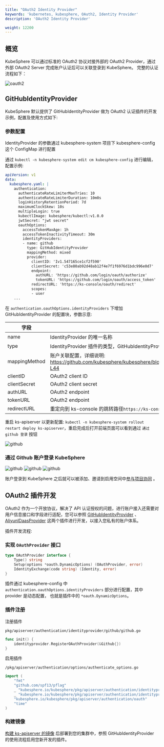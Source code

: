 ```yaml
---
title: "OAuth2 Identity Provider"
keywords: 'kubernetes, kubesphere, OAuth2, Identity Provider'
description: 'OAuth2 Identity Provider'

weight: 12200
---
```


## 概览

KubeSphere 可以通过标准的 OAuth2 协议对接外部的 OAuth2 Provider，通过外部 OAuth2 Server 完成账户认证后可以关联登录到 KubeSphere。
完整的认证流程如下：

![oauth2](/images/docs/access-control-and-account-management/oauth2.svg)

## GitHubIdentityProvider

KubeSphere 默认提供了 GitHubIdentityProvider 做为 OAuth2 认证插件的开发示例，配置及使用方式如下:

### 参数配置

IdentityProvider 的参数通过 kubesphere-system 项目下 kubesphere-config 这个 ConfigMap 进行配置

通过 `kubectl -n kubesphere-system edit cm kubesphere-config` 进行编辑，配置示例:

```yaml
apiVersion: v1
data:
  kubesphere.yaml: |
    authentication:
      authenticateRateLimiterMaxTries: 10
      authenticateRateLimiterDuration: 10m0s
      loginHistoryRetentionPeriod: 7d
      maximumClockSkew: 10s
      multipleLogin: true
      kubectlImage: kubesphere/kubectl:v1.0.0
      jwtSecret: "jwt secret"
      oauthOptions:
        accessTokenMaxAge: 1h
        accessTokenInactivityTimeout: 30m
        identityProviders:
        - name: github
          type: GitHubIdentityProvider
          mappingMethod: mixed
          provider:
            clientID: 'Iv1.547165ce1cf2f590'
            clientSecret: 'c53e80ab92d48ab12f4e7f1f6976d1bdc996e0d7'
            endpoint:
              authURL: 'https://github.com/login/oauth/authorize'
              tokenURL: 'https://github.com/login/oauth/access_token'
            redirectURL: 'https://ks-console/oauth/redirect'
            scopes:
            - user
    ...
```

在 `authentication.oauthOptions.identityProviders` 下增加 GitHubIdentityProvider 的配置块，参数示意:

| 字段 | 说明 |
|-----------|-------------|
| name | IdentityProvider 的唯一名称 |
| type | IdentityProvider 插件的类型，GitHubIdentityProvider 是一种默认实现的类型 |
| mappingMethod | 账户关联配置，详细说明: https://github.com/kubesphere/kubesphere/blob/master/pkg/apiserver/authentication/oauth/oauth_options.go#L37-L44 |
| clientID | OAuth2 client ID |
| clientSecret | OAuth2 client secret |
| authURL | OAuth2 endpoint |
| tokenURL | OAuth2 endpoint |
| redirectURL | 重定向到 ks-console 的跳转路径`https://ks-console/oauth/redirect` |

重启 ks-apiserver 以更新配置: `kubectl -n kubesphere-system rollout restart deploy ks-apiserver`，重启完成后打开前端页面可以看到通过 `通过 github 登录` 按钮

![github](/images/docs/access-control-and-account-management/github1.png)

### 通过 Github 账户登录 KubeSphere

![github](/images/docs/access-control-and-account-management/github2.png)
![github](/images/docs/access-control-and-account-management/github3.png)
![github](/images/docs/access-control-and-account-management/github4.png)

账户登录到 KubeSphere 之后就可以被添加、邀请到启用空间中[参与项目协同](https://kubesphere.io/docs/workspace-administration/role-and-member-management/) 。

## OAuth2 插件开发

OAuth2 作为一个开放协议，解决了 API 认证授权的问题，进行账户接入还需要对用户信息接口和字段进行适配，您可以参照 [GitHubIdentityProvider](https://github.com/kubesphere/kubesphere/blob/master/pkg/apiserver/authentication/identityprovider/github/github.go) 、 [AliyunIDaasProvider](https://github.com/kubesphere/kubesphere/blob/master/pkg/apiserver/authentication/identityprovider/aliyunidaas/idaas.go) 这两个插件进行开发，以接入您私有的账户体系。

插件开发流程:

### 实现 `OAuthProvider` 接口

```go
type OAuthProvider interface {
	Type() string
	Setup(options *oauth.DynamicOptions) (OAuthProvider, error)
	IdentityExchange(code string) (Identity, error)
}
```

插件通过 kubesphere-config 中 `authentication.oauthOptions.identityProviders` 部分进行配置，其中 provider 是动态配置， 也就是插件中的 `*oauth.DynamicOptions`。

### 插件注册

注册插件

`pkg/apiserver/authentication/identityprovider/github/github.go`

```go
func init() {
	identityprovider.RegisterOAuthProvider(&Github{})
}
```

启用插件

`/pkg/apiserver/authentication/options/authenticate_options.go` 

```go
import (
	"fmt"
	"github.com/spf13/pflag"
	_ "kubesphere.io/kubesphere/pkg/apiserver/authentication/identityprovider/aliyunidaas"
	_ "kubesphere.io/kubesphere/pkg/apiserver/authentication/identityprovider/github"
	"kubesphere.io/kubesphere/pkg/apiserver/authentication/oauth"
	"time"
)
```

### 构建镜像

[构建 ks-apiserver 的镜像](https://github.com/kubesphere/community/blob/104bab42f67094930f2ca87c603b7c6365cd092a/developer-guide/development/quickstart.md) 后部署到您的集群中，参照 GitHubIdentityProvider 的使用流程启用您新开发的插件。

